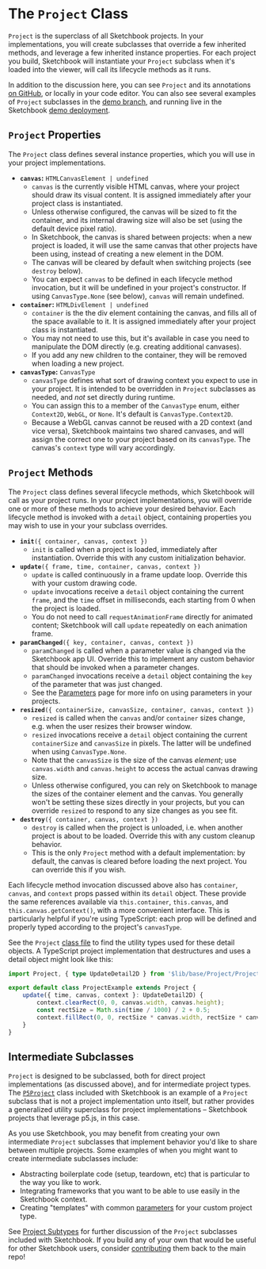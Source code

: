 # The `Project` Class

`Project` is the superclass of all Sketchbook projects. In your implementations, you will create subclasses that override a few inherited methods, and leverage a few inherited instance properties. For each project you build, Sketchbook will instantiate your `Project` subclass when it's loaded into the viewer, will call its lifecycle methods as it runs.

In addition to the discussion here, you can see `Project` and its annotations [on GitHub](https://github.com/flatpickles/sketchbook/blob/main/src/lib/base/Project/Project.ts), or locally in your code editor. You can also see several examples of `Project` subclasses in the [demo branch](https://github.com/flatpickles/sketchbook/tree/demo/src/art/), and running live in the Sketchbook [demo deployment](https://demo.skbk.cc/).

## `Project` Properties

The `Project` class defines several instance properties, which you will use in your project implementations.

-   **`canvas`:** `HTMLCanvasElement | undefined`
    -   `canvas` is the currently visible HTML canvas, where your project should draw its visual content. It is assigned immediately after your project class is instantiated.
    -   Unless otherwise configured, the canvas will be sized to fit the container, and its internal drawing size will also be set (using the default device pixel ratio).
    -   In Sketchbook, the canvas is shared between projects: when a new project is loaded, it will use the same canvas that other projects have been using, instead of creating a new element in the DOM.
    -   The canvas will be cleared by default when switching projects (see `destroy` below).
    -   You can expect `canvas` to be defined in each lifecycle method invocation, but it will be undefined in your project's constructor. If using `CanvasType.None` (see below), `canvas` will remain undefined.
-   **`container`:** `HTMLDivElement | undefined`
    -   `container` is the the div element containing the canvas, and fills all of the space available to it. It is assigned immediately after your project class is instantiated.
    -   You may not need to use this, but it's available in case you need to manipulate the DOM directly (e.g. creating additional canvases).
    -   If you add any new children to the container, they will be removed when loading a new project.
-   **`canvasType`:** `CanvasType`
    -   `canvasType` defines what sort of drawing context you expect to use in your project. It is intended to be overridden in `Project` subclasses as needed, and _not_ set directly during runtime.
    -   You can assign this to a member of the `CanvasType` enum, either `Context2D`, `WebGL`, or `None`. It's default is `CanvasType.Context2D`.
    -   Because a WebGL canvas cannot be reused with a 2D context (and vice versa), Sketchbook maintains two shared canvases, and will assign the correct one to your project based on its `canvasType`. The canvas's `context` type will vary accordingly.

## `Project` Methods

The `Project` class defines several lifecycle methods, which Sketchbook will call as your project runs. In your project implementations, you will override one or more of these methods to achieve your desired behavior. Each lifecycle method is invoked with a `detail` object, containing properties you may wish to use in your your subclass overrides.

-   **`init`**`({ container, canvas, context })`
    -   `init` is called when a project is loaded, immediately after instantiation. Override this with any custom initialization behavior.
-   **`update`**`({ frame, time, container, canvas, context })`
    -   `update` is called continuously in a frame update loop. Override this with your custom drawing code.
    -   `update` invocations receive a `detail` object containing the current `frame`, and the `time` offset in milliseconds, each starting from 0 when the project is loaded.
    -   You do not need to call `requestAnimationFrame` directly for animated content; Sketchbook will call `update` repeatedly on each animation frame.
-   **`paramChanged`**`({ key, container, canvas, context })`
    -   `paramChanged` is called when a parameter value is changed via the Sketchbook app UI. Override this to implement any custom behavior that should be invoked when a parameter changes.
    -   `paramChanged` invocations receive a `detail` object containing the `key` of the parameter that was just changed.
    -   See the [Parameters](params-presets.md) page for more info on using parameters in your projects.
-   **`resized`**`({ containerSize, canvasSize, container, canvas, context })`
    -   `resized` is called when the `canvas` and/or `container` sizes change, e.g. when the user resizes their browser window.
    -   `resized` invocations receive a `detail` object containing the current `containerSize` and `canvasSize` in pixels. The latter will be undefined when using `CanvasType.None`.
    -   Note that the `canvasSize` is the size of the canvas _element_; use `canvas.width` and `canvas.height` to access the actual canvas drawing size.
    -   Unless otherwise configured, you can rely on Sketchbook to manage the sizes of the container element and the canvas. You generally won't be setting these sizes directly in your projects, but you can override `resized` to respond to any size changes as you see fit.
-   **`destroy`**`({ container, canvas, context })`
    -   `destroy` is called when the project is unloaded, i.e. when another project is about to be loaded. Override this with any custom cleanup behavior.
    -   This is the only `Project` method with a default implementation: by default, the canvas is cleared before loading the next project. You can override this if you wish.

Each lifecycle method invocation discussed above also has `container`, `canvas`, and `context` props passed within its `detail` object. These provide the same references available via `this.container`, `this.canvas`, and `this.canvas.getContext()`, with a more convenient interface. This is particularly helpful if you're using TypeScript: each prop will be defined and properly typed according to the project's `canvasType`.

See the `Project` [class file](https://github.com/flatpickles/sketchbook/blob/main/src/lib/base/Project/Project.ts) to find the utility types used for these detail objects. A TypeScript project implementation that destructures and uses a detail object might look like this:

```ts
import Project, { type UpdateDetail2D } from '$lib/base/Project/Project';

export default class ProjectExample extends Project {
    update({ time, canvas, context }: UpdateDetail2D) {
        context.clearRect(0, 0, canvas.width, canvas.height);
        const rectSize = Math.sin(time / 1000) / 2 + 0.5;
        context.fillRect(0, 0, rectSize * canvas.width, rectSize * canvas.height);
    }
}
```

## Intermediate Subclasses

`Project` is designed to be subclassed, both for direct project implementations (as discussed above), and for intermediate project types. The [`P5Project`](https://github.com/flatpickles/sketchbook/blob/main/src/lib/base/Project/P5Project.ts) class included with Sketchbook is an example of a `Project` subclass that is not a project implementation unto itself, but rather provides a generalized utility superclass for project implementations – Sketchbook projects that leverage p5.js, in this case.

As you use Sketchbook, you may benefit from creating your own intermediate `Project` subclasses that implement behavior you'd like to share between multiple projects. Some examples of when you might want to create intermediate subclasses include:

-   Abstracting boilerplate code (setup, teardown, etc) that is particular to the way you like to work.
-   Integrating frameworks that you want to be able to use easily in the Sketchbook context.
-   Creating "templates" with common [parameters](params-presets.md) for your custom project type.

See [Project Subtypes](project-subtypes.md) for further discussion of the `Project` subclasses included with Sketchbook. If you build any of your own that would be useful for other Sketchbook users, consider [contributing](contributing.md) them back to the main repo!
